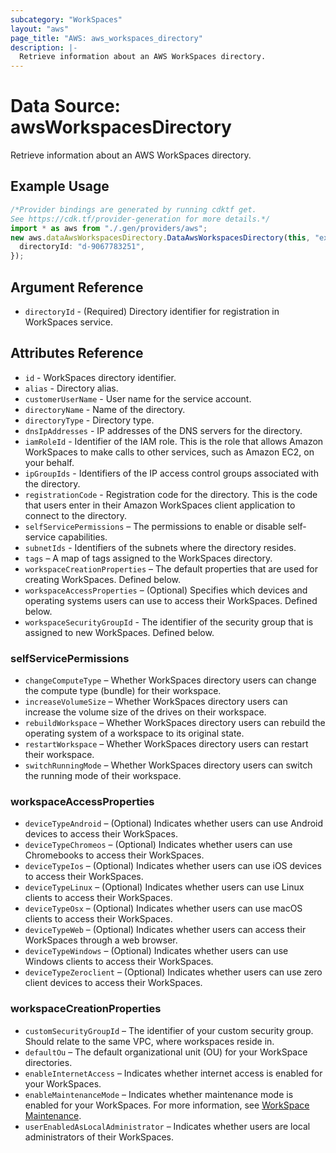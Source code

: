 ```yaml
---
subcategory: "WorkSpaces"
layout: "aws"
page_title: "AWS: aws_workspaces_directory"
description: |-
  Retrieve information about an AWS WorkSpaces directory.
---
```


# Data Source: awsWorkspacesDirectory

Retrieve information about an AWS WorkSpaces directory.

## Example Usage

```typescript
/*Provider bindings are generated by running cdktf get.
See https://cdk.tf/provider-generation for more details.*/
import * as aws from "./.gen/providers/aws";
new aws.dataAwsWorkspacesDirectory.DataAwsWorkspacesDirectory(this, "example", {
  directoryId: "d-9067783251",
});

```

## Argument Reference

* `directoryId` - (Required) Directory identifier for registration in WorkSpaces service.

## Attributes Reference

* `id` - WorkSpaces directory identifier.
* `alias` - Directory alias.
* `customerUserName` - User name for the service account.
* `directoryName` - Name of the directory.
* `directoryType` - Directory type.
* `dnsIpAddresses` - IP addresses of the DNS servers for the directory.
* `iamRoleId` - Identifier of the IAM role. This is the role that allows Amazon WorkSpaces to make calls to other services, such as Amazon EC2, on your behalf.
* `ipGroupIds` - Identifiers of the IP access control groups associated with the directory.
* `registrationCode` - Registration code for the directory. This is the code that users enter in their Amazon WorkSpaces client application to connect to the directory.
* `selfServicePermissions` – The permissions to enable or disable self-service capabilities.
* `subnetIds` - Identifiers of the subnets where the directory resides.
* `tags` – A map of tags assigned to the WorkSpaces directory.
* `workspaceCreationProperties` – The default properties that are used for creating WorkSpaces. Defined below.
* `workspaceAccessProperties` – (Optional) Specifies which devices and operating systems users can use to access their WorkSpaces. Defined below.
* `workspaceSecurityGroupId` - The identifier of the security group that is assigned to new WorkSpaces. Defined below.

### selfServicePermissions

* `changeComputeType` – Whether WorkSpaces directory users can change the compute type (bundle) for their workspace.
* `increaseVolumeSize` – Whether WorkSpaces directory users can increase the volume size of the drives on their workspace.
* `rebuildWorkspace` – Whether WorkSpaces directory users can rebuild the operating system of a workspace to its original state.
* `restartWorkspace` – Whether WorkSpaces directory users can restart their workspace.
* `switchRunningMode` – Whether WorkSpaces directory users can switch the running mode of their workspace.

### workspaceAccessProperties

* `deviceTypeAndroid` – (Optional) Indicates whether users can use Android devices to access their WorkSpaces.
* `deviceTypeChromeos` – (Optional) Indicates whether users can use Chromebooks to access their WorkSpaces.
* `deviceTypeIos` – (Optional) Indicates whether users can use iOS devices to access their WorkSpaces.
* `deviceTypeLinux` – (Optional) Indicates whether users can use Linux clients to access their WorkSpaces.
* `deviceTypeOsx` – (Optional) Indicates whether users can use macOS clients to access their WorkSpaces.
* `deviceTypeWeb` – (Optional) Indicates whether users can access their WorkSpaces through a web browser.
* `deviceTypeWindows` – (Optional) Indicates whether users can use Windows clients to access their WorkSpaces.
* `deviceTypeZeroclient` – (Optional) Indicates whether users can use zero client devices to access their WorkSpaces.

### workspaceCreationProperties

* `customSecurityGroupId` – The identifier of your custom security group. Should relate to the same VPC, where workspaces reside in.
* `defaultOu` – The default organizational unit (OU) for your WorkSpace directories.
* `enableInternetAccess` – Indicates whether internet access is enabled for your WorkSpaces.
* `enableMaintenanceMode` – Indicates whether maintenance mode is enabled for your WorkSpaces. For more information, see [WorkSpace Maintenance](https://docs.aws.amazon.com/workspaces/latest/adminguide/workspace-maintenance.html).
* `userEnabledAsLocalAdministrator` – Indicates whether users are local administrators of their WorkSpaces.
